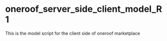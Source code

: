 # oneroof_server_side_client_model_R1
This is the model script for the client side of oneroof marketplace
